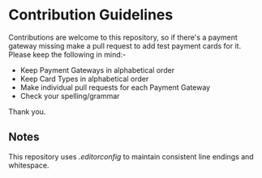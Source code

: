 Contribution Guidelines
=======================

Contributions are welcome to this repository, so if there's a payment gateway missing make a pull request to add test payment cards for it. Please keep the following in mind:-

* Keep Payment Gateways in alphabetical order
* Keep Card Types in alphabetical order
* Make individual pull requests for each Payment Gateway
* Check your spelling/grammar

Thank you.

Notes
-----

This repository uses *.editorconfig* to maintain consistent line endings and whitespace.
